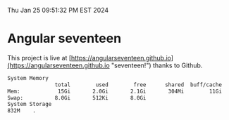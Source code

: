 Thu Jan 25 09:51:32 PM EST 2024

# Angular seventeen


This project is live at [https://angularseventeen.github.io](https://angularseventeen.github.io "seventeen!") thanks to Github.

```bash
System Memory
               total        used        free      shared  buff/cache   available
Mem:            15Gi       2.0Gi       2.1Gi       304Mi        11Gi        13Gi
Swap:          8.0Gi       512Ki       8.0Gi
System Storage
832M	.
```
```bash
